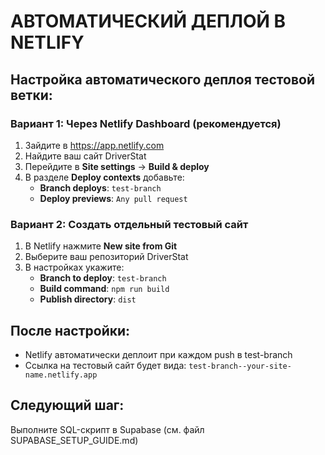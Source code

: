 # АВТОМАТИЧЕСКИЙ ДЕПЛОЙ В NETLIFY

## Настройка автоматического деплоя тестовой ветки:

### Вариант 1: Через Netlify Dashboard (рекомендуется)
1. Зайдите в https://app.netlify.com
2. Найдите ваш сайт DriverStat
3. Перейдите в **Site settings** → **Build & deploy**
4. В разделе **Deploy contexts** добавьте:
   - **Branch deploys**: `test-branch`
   - **Deploy previews**: `Any pull request`

### Вариант 2: Создать отдельный тестовый сайт
1. В Netlify нажмите **New site from Git**
2. Выберите ваш репозиторий DriverStat
3. В настройках укажите:
   - **Branch to deploy**: `test-branch`
   - **Build command**: `npm run build`
   - **Publish directory**: `dist`

## После настройки:
- Netlify автоматически деплоит при каждом push в test-branch
- Ссылка на тестовый сайт будет вида: `test-branch--your-site-name.netlify.app`

## Следующий шаг:
Выполните SQL-скрипт в Supabase (см. файл SUPABASE_SETUP_GUIDE.md)
